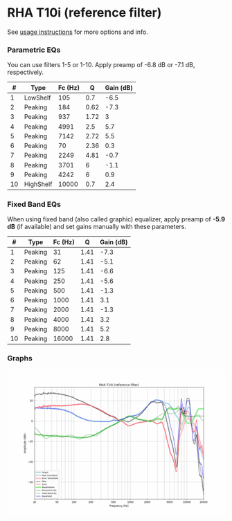 # RHA T10i (reference filter)
See [usage instructions](https://github.com/jaakkopasanen/AutoEq#usage) for more options and info.

### Parametric EQs
You can use filters 1-5 or 1-10. Apply preamp of -6.8 dB or -7.1 dB, respectively.

|   # | Type      |   Fc (Hz) |    Q |   Gain (dB) |
|-----|-----------|-----------|------|-------------|
|   1 | LowShelf  |       105 | 0.7  |        -6.5 |
|   2 | Peaking   |       184 | 0.62 |        -7.3 |
|   3 | Peaking   |       937 | 1.72 |         3   |
|   4 | Peaking   |      4991 | 2.5  |         5.7 |
|   5 | Peaking   |      7142 | 2.72 |         5.5 |
|   6 | Peaking   |        70 | 2.36 |         0.3 |
|   7 | Peaking   |      2249 | 4.81 |        -0.7 |
|   8 | Peaking   |      3701 | 6    |        -1.1 |
|   9 | Peaking   |      4242 | 6    |         0.9 |
|  10 | HighShelf |     10000 | 0.7  |         2.4 |

### Fixed Band EQs
When using fixed band (also called graphic) equalizer, apply preamp of **-5.9 dB** (if available) and set gains manually with these parameters.

|   # | Type    |   Fc (Hz) |    Q |   Gain (dB) |
|-----|---------|-----------|------|-------------|
|   1 | Peaking |        31 | 1.41 |        -7.3 |
|   2 | Peaking |        62 | 1.41 |        -5.1 |
|   3 | Peaking |       125 | 1.41 |        -6.6 |
|   4 | Peaking |       250 | 1.41 |        -5.6 |
|   5 | Peaking |       500 | 1.41 |        -1.3 |
|   6 | Peaking |      1000 | 1.41 |         3.1 |
|   7 | Peaking |      2000 | 1.41 |        -1.3 |
|   8 | Peaking |      4000 | 1.41 |         3.2 |
|   9 | Peaking |      8000 | 1.41 |         5.2 |
|  10 | Peaking |     16000 | 1.41 |         2.8 |

### Graphs
![](./RHA%20T10i%20(reference%20filter).png)
